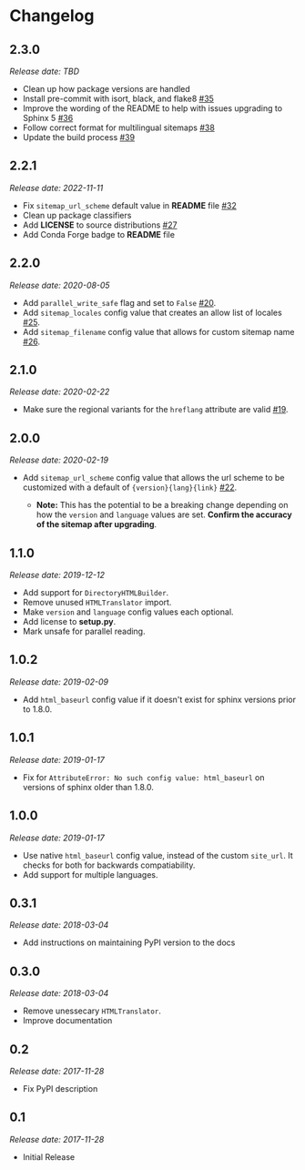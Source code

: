 Changelog
=========

2.3.0
-----

*Release date: TBD*

* Clean up how package versions are handled
* Install pre-commit with isort, black, and flake8
  [#35](https://github.com/jdillard/sphinx-sitemap/pull/35)
* Improve the wording of the README to help with issues upgrading to Sphinx 5
  [#36](https://github.com/jdillard/sphinx-sitemap/pull/36)
* Follow correct format for multilingual sitemaps
  [#38](https://github.com/jdillard/sphinx-sitemap/pull/38)
* Update the build process
  [#39](https://github.com/jdillard/sphinx-sitemap/pull/39)

2.2.1
-----

*Release date: 2022-11-11*

* Fix `sitemap_url_scheme` default value in **README** file 
  [#32](https://github.com/jdillard/sphinx-sitemap/pull/32)
* Clean up package classifiers
* Add **LICENSE** to source distributions
  [#27](https://github.com/jdillard/sphinx-sitemap/pull/27)
* Add Conda Forge badge to **README** file

2.2.0
------

*Release date: 2020-08-05*

* Add `parallel_write_safe` flag and set to `False`
  [#20](https://github.com/jdillard/sphinx-sitemap/issues/20).
* Add `sitemap_locales` config value that creates an allow list of locales
  [#25](https://github.com/jdillard/sphinx-sitemap/pull/25).
* Add `sitemap_filename` config value that allows for custom sitemap name
  [#26](https://github.com/jdillard/sphinx-sitemap/pull/26).

2.1.0
-----

*Release date: 2020-02-22*

* Make sure the regional variants for the `hreflang` attribute are valid
  [#19](https://github.com/jdillard/sphinx-sitemap/issues/19).

2.0.0
-----

*Release date: 2020-02-19*

* Add `sitemap_url_scheme` config value that allows the url scheme to be
  customized with a default of `{version}{lang}{link}`
  [#22](https://github.com/jdillard/sphinx-sitemap/issues/22).
  
    * **Note:** This has the potential to be a breaking change depending on
      how the `version` and `language` values are set. **Confirm the accuracy
      of the sitemap after upgrading**.

1.1.0
-----

*Release date: 2019-12-12*

* Add support for `DirectoryHTMLBuilder`.
* Remove unused `HTMLTranslator` import.
* Make `version` and `language` config values each optional.
* Add license to **setup.py**.
* Mark unsafe for parallel reading.

1.0.2
-----

*Release date: 2019-02-09*

* Add `html_baseurl` config value if it doesn't exist for sphinx versions prior
  to 1.8.0.

1.0.1
-----

*Release date: 2019-01-17*

* Fix for `AttributeError: No such config value: html_baseurl` on versions of
  sphinx older than 1.8.0.

1.0.0
-----

*Release date: 2019-01-17*

* Use native `html_baseurl` config value, instead of the custom `site_url`. It
  checks for both for backwards compatiability.
* Add support for multiple languages.

0.3.1
-----

*Release date: 2018-03-04*

* Add instructions on maintaining PyPI version to the docs

0.3.0
-----

*Release date: 2018-03-04*

* Remove unessecary `HTMLTranslator`.
* Improve documentation

0.2
--

*Release date: 2017-11-28*

* Fix PyPI description

0.1
---

*Release date: 2017-11-28*

* Initial Release

